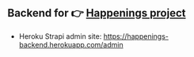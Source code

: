 ## Backend for 👉 [Happenings project](https://happenings.vercel.app/) 

- Heroku Strapi admin site: https://happenings-backend.herokuapp.com/admin

